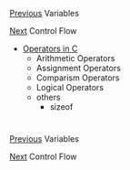 [Previous](../02_Variables/variables.md) Variables

[Next](../04_Control_flow/control_flow.md) Control Flow

* [Operators in C](./operators.md)
	* Arithmetic Operators
	* Assignment Operators
	* Comparism Operators
	* Logical Operators
	* others
		* sizeof
#

#
[Previous](../02_Variables/variables.md) Variables

[Next](../04_Control_flow/control_flow.md) Control Flow